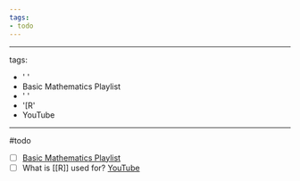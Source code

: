 ```yaml
---
tags:
- todo
---
```


---
tags:
- ' '
- Basic Mathematics Playlist
- ' '
- '[R'
- YouTube
---

#todo
- [ ] [Basic Mathematics Playlist](https://www.youtube.com/watch?v=dJHWsbcjAsY&list=PL_A4M5IAkMafig81EHnu345hUAHXOhe46)
- [ ] What is [[R]] used for? [YouTube](https://www.codecademy.com/resources/blog/what-is-r-used-for/#:~:text=R%20is%20a%20programming%20language,%2C%20data%20scientists%2C%20and%20scientists.)
